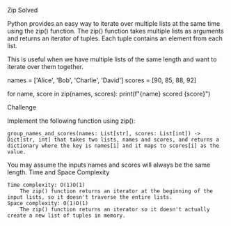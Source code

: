 Zip
Solved

Python provides an easy way to iterate over multiple lists at the same time using the zip() function. The zip() function takes multiple lists as arguments and returns an iterator of tuples. Each tuple contains an element from each list.

This is useful when we have multiple lists of the same length and want to iterate over them together.

names = ['Alice', 'Bob', 'Charlie', 'David']
scores = [90, 85, 88, 92]

for name, score in zip(names, scores):
    print(f"{name} scored {score}")

Challenge

Implement the following function using zip():

    group_names_and_scores(names: List[str], scores: List[int]) -> Dict[str, int] that takes two lists, names and scores, and returns a dictionary where the key is names[i] and it maps to scores[i] as the value.

You may assume the inputs names and scores will always be the same length.
Time and Space Complexity

    Time complexity: O(1)O(1)
        The zip() function returns an iterator at the beginning of the input lists, so it doesn't traverse the entire lists.
    Space complexity: O(1)O(1)
        The zip() function returns an iterator so it doesn't actually create a new list of tuples in memory.
